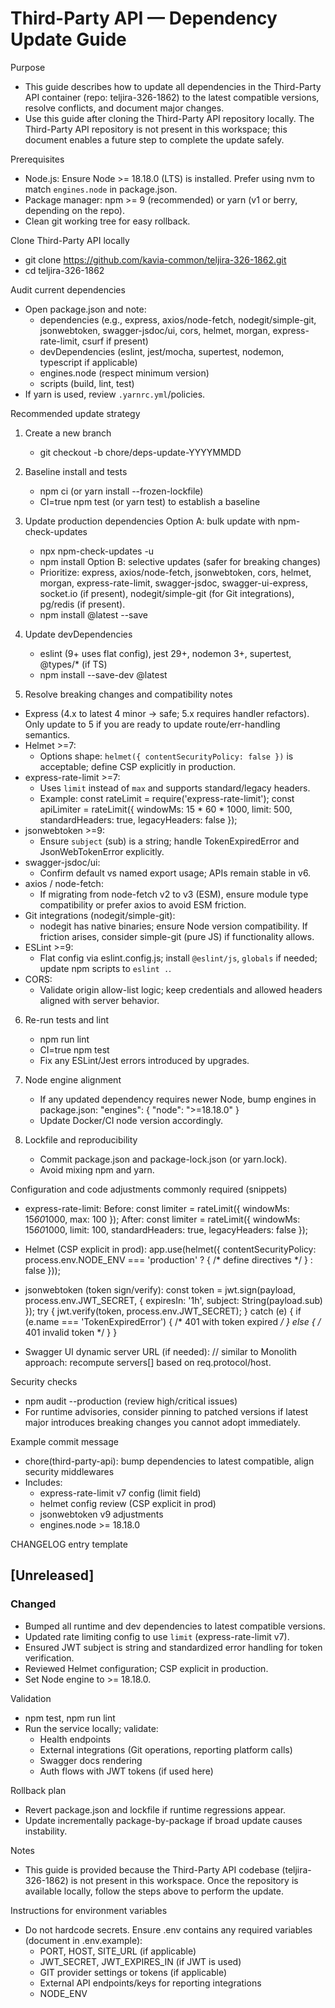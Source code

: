 # Third-Party API — Dependency Update Guide

Purpose
- This guide describes how to update all dependencies in the Third-Party API container (repo: teljira-326-1862) to the latest compatible versions, resolve conflicts, and document major changes.
- Use this guide after cloning the Third-Party API repository locally. The Third-Party API repository is not present in this workspace; this document enables a future step to complete the update safely.

Prerequisites
- Node.js: Ensure Node >= 18.18.0 (LTS) is installed. Prefer using nvm to match `engines.node` in package.json.
- Package manager: npm >= 9 (recommended) or yarn (v1 or berry, depending on the repo).
- Clean git working tree for easy rollback.

Clone Third-Party API locally
- git clone https://github.com/kavia-common/teljira-326-1862.git
- cd teljira-326-1862

Audit current dependencies
- Open package.json and note:
  - dependencies (e.g., express, axios/node-fetch, nodegit/simple-git, jsonwebtoken, swagger-jsdoc/ui, cors, helmet, morgan, express-rate-limit, csurf if present)
  - devDependencies (eslint, jest/mocha, supertest, nodemon, typescript if applicable)
  - engines.node (respect minimum version)
  - scripts (build, lint, test)
- If yarn is used, review `.yarnrc.yml`/policies.

Recommended update strategy
1) Create a new branch
   - git checkout -b chore/deps-update-YYYYMMDD

2) Baseline install and tests
   - npm ci (or yarn install --frozen-lockfile)
   - CI=true npm test (or yarn test) to establish a baseline

3) Update production dependencies
   Option A: bulk update with npm-check-updates
   - npx npm-check-updates -u
   - npm install
   Option B: selective updates (safer for breaking changes)
   - Prioritize: express, axios/node-fetch, jsonwebtoken, cors, helmet, morgan,
     express-rate-limit, swagger-jsdoc, swagger-ui-express, socket.io (if present),
     nodegit/simple-git (for Git integrations), pg/redis (if present).
   - npm install <pkg>@latest --save

4) Update devDependencies
   - eslint (9+ uses flat config), jest 29+, nodemon 3+, supertest, @types/* (if TS)
   - npm install --save-dev <devpkg>@latest

5) Resolve breaking changes and compatibility notes
- Express (4.x to latest 4 minor → safe; 5.x requires handler refactors). Only update to 5 if you are ready to update route/err-handling semantics.
- Helmet >=7:
  - Options shape: `helmet({ contentSecurityPolicy: false })` is acceptable; define CSP explicitly in production.
- express-rate-limit >=7:
  - Uses `limit` instead of `max` and supports standard/legacy headers.
  - Example:
    const rateLimit = require('express-rate-limit');
    const apiLimiter = rateLimit({
      windowMs: 15 * 60 * 1000,
      limit: 500,
      standardHeaders: true,
      legacyHeaders: false
    });
- jsonwebtoken >=9:
  - Ensure `subject` (sub) is a string; handle TokenExpiredError and JsonWebTokenError explicitly.
- swagger-jsdoc/ui:
  - Confirm default vs named export usage; APIs remain stable in v6.
- axios / node-fetch:
  - If migrating from node-fetch v2 to v3 (ESM), ensure module type compatibility or prefer axios to avoid ESM friction.
- Git integrations (nodegit/simple-git):
  - nodegit has native binaries; ensure Node version compatibility. If friction arises, consider simple-git (pure JS) if functionality allows.
- ESLint >=9:
  - Flat config via eslint.config.js; install `@eslint/js`, `globals` if needed; update npm scripts to `eslint .`.
- CORS:
  - Validate origin allow-list logic; keep credentials and allowed headers aligned with server behavior.

6) Re-run tests and lint
   - npm run lint
   - CI=true npm test
   - Fix any ESLint/Jest errors introduced by upgrades.

7) Node engine alignment
   - If any updated dependency requires newer Node, bump engines in package.json:
     "engines": { "node": ">=18.18.0" }
   - Update Docker/CI node version accordingly.

8) Lockfile and reproducibility
   - Commit package.json and package-lock.json (or yarn.lock).
   - Avoid mixing npm and yarn.

Configuration and code adjustments commonly required (snippets)
- express-rate-limit:
  Before:
    const limiter = rateLimit({ windowMs: 15*60*1000, max: 100 });
  After:
    const limiter = rateLimit({ windowMs: 15*60*1000, limit: 100, standardHeaders: true, legacyHeaders: false });

- Helmet (CSP explicit in prod):
  app.use(helmet({ contentSecurityPolicy: process.env.NODE_ENV === 'production' ? { /* define directives */ } : false }));

- jsonwebtoken (token sign/verify):
  const token = jwt.sign(payload, process.env.JWT_SECRET, { expiresIn: '1h', subject: String(payload.sub) });
  try {
    jwt.verify(token, process.env.JWT_SECRET);
  } catch (e) {
    if (e.name === 'TokenExpiredError') { /* 401 with token expired */ }
    else { /* 401 invalid token */ }
  }

- Swagger UI dynamic server URL (if needed):
  // similar to Monolith approach: recompute servers[] based on req.protocol/host.

Security checks
- npm audit --production (review high/critical issues)
- For runtime advisories, consider pinning to patched versions if latest major introduces breaking changes you cannot adopt immediately.

Example commit message
- chore(third-party-api): bump dependencies to latest compatible, align security middlewares
- Includes:
  - express-rate-limit v7 config (limit field)
  - helmet config review (CSP explicit in prod)
  - jsonwebtoken v9 adjustments
  - engines.node >= 18.18.0

CHANGELOG entry template
## [Unreleased]
### Changed
- Bumped all runtime and dev dependencies to latest compatible versions.
- Updated rate limiting config to use `limit` (express-rate-limit v7).
- Ensured JWT subject is string and standardized error handling for token verification.
- Reviewed Helmet configuration; CSP explicit in production.
- Set Node engine to >= 18.18.0.

Validation
- npm test, npm run lint
- Run the service locally; validate:
  - Health endpoints
  - External integrations (Git operations, reporting platform calls)
  - Swagger docs rendering
  - Auth flows with JWT tokens (if used here)

Rollback plan
- Revert package.json and lockfile if runtime regressions appear.
- Update incrementally package-by-package if broad update causes instability.

Notes
- This guide is provided because the Third-Party API codebase (teljira-326-1862) is not present in this workspace. Once the repository is available locally, follow the steps above to perform the update.

Instructions for environment variables
- Do not hardcode secrets. Ensure .env contains any required variables (document in .env.example):
  - PORT, HOST, SITE_URL (if applicable)
  - JWT_SECRET, JWT_EXPIRES_IN (if JWT is used)
  - GIT provider settings or tokens (if applicable)
  - External API endpoints/keys for reporting integrations
  - NODE_ENV
